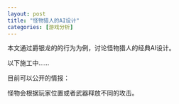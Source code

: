 ```yaml
---
layout: post
title: "怪物猎人的AI设计"
categories: [游戏分析]
---
```


本文通过爵银龙的的行为为例，讨论怪物猎人的经典AI设计。

<!--more-->

以下施工中……

目前可以公开的情报：

怪物会根据玩家位置或者武器释放不同的攻击。